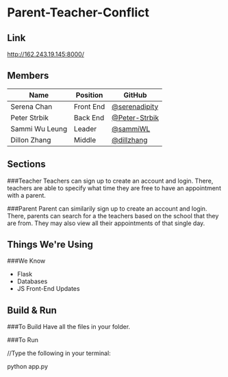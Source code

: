 # Parent-Teacher-Conflict

Link
----
http://162.243.19.145:8000/

Members 
-------
| Name           | Position  |                     GitHub                      |
|----------------|-----------|-------------------------------------------------|
| Serena Chan    | Front End |[@serenadipity](https://github.com/serenadipity) |
| Peter Strbik   | Back End  |[@Peter-Strbik](https://github.com/Peter-Strbik) |
| Sammi Wu Leung | Leader    |[@sammiWL](https://github.com/sammiWL)           |
| Dillon Zhang   | Middle    |[@dillzhang](https://github.com/dillzhang)       |


Sections
--------
###Teacher
  Teachers can sign up to create an account and login. There, teachers are able to specify what time they are free to have an appointment with a parent.

###Parent
  Parent can similarily sign up to create an account and login. There, parents can search for a the teachers based on the school that they are from. They may also view all their appointments of that single day.
  
Things We're Using
------------------
###We Know
- Flask
- Databases
- JS Front-End Updates

Build & Run
-----------
###To Build
  Have all the files in  your folder.
  
###To Run

   //Type the following in your terminal:
   
   python app.py

